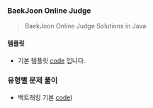 ### BaekJoon Online Judge

> BaekJoon Online Judge Solutions in Java

#### 템플릿
 * 기본 템플릿 [code](./Main.java) 입니다.
 
### 유형별 문제 풀이
 * 백트래킹 기본 [code](Template/basic_dfs.java))
